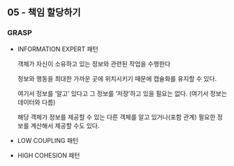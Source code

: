 ## 05 - 책임 할당하기

### GRASP

- INFORMATION EXPERT 패턴

  객체가 자신이 소유하고 있는 정보와 관련된 작업을 수행한다

  정보와 행동을 최대한 가까운 곳에 위치시키기 때문에 캡슐화를 유지할 수 있다.

  여기서 정보를 ‘알고’ 있다고 그 정보를 ‘저장’하고 있을 필요는 없다. (여기서 정보는 데이터와 다름)

  해당 객체가 정보를 제공할 수 있는 다른 객체를 알고 있거나(포함 관계) 필요한 정보를 계산해서 제공할 수도 있다.

- LOW COUPLING 패턴
- HIGH COHESION 패턴